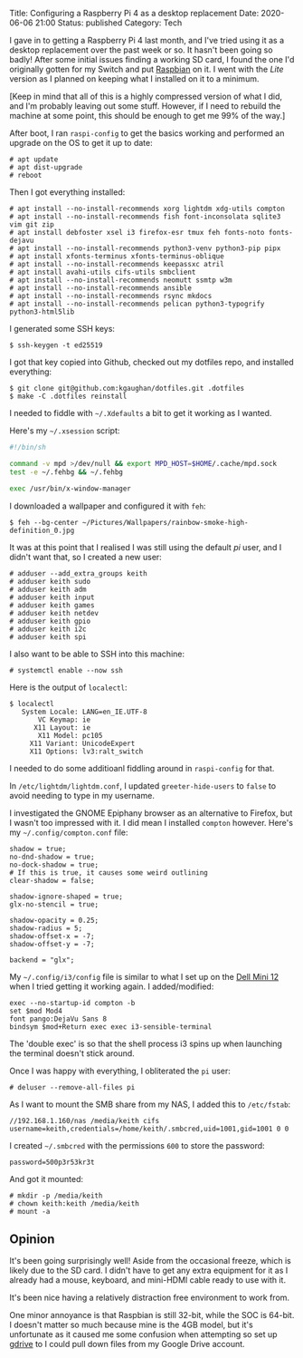 Title: Configuring a Raspberry Pi 4 as a desktop replacement
Date: 2020-06-06 21:00
Status: published
Category: Tech

I gave in to getting a Raspberry Pi 4 last month, and I've tried using it as a
desktop replacement over the past week or so. It hasn't been going so badly!
After some initial issues finding a working SD card, I found the one I'd
originally gotten for my Switch and put [Raspbian](https://www.raspbian.org/)
on it. I went with the _Lite_ version as I planned on keeping what I installed
on it to a minimum.

[Keep in mind that all of this is a highly compressed version of what I did,
and I'm probably leaving out some stuff. However, if I need to rebuild the
machine at some point, this should be enough to get me 99% of the way.]

After boot, I ran `raspi-config` to get the basics working and performed an
upgrade on the OS to get it up to date:

```console
# apt update
# apt dist-upgrade
# reboot
```

Then I got everything installed:

```console
# apt install --no-install-recommends xorg lightdm xdg-utils compton
# apt install --no-install-recommends fish font-inconsolata sqlite3 vim git zip
# apt install debfoster xsel i3 firefox-esr tmux feh fonts-noto fonts-dejavu
# apt install --no-install-recommends python3-venv python3-pip pipx
# apt install xfonts-terminus xfonts-terminus-oblique
# apt install --no-install-recommends keepassxc atril
# apt install avahi-utils cifs-utils smbclient
# apt install --no-install-recommends neomutt ssmtp w3m
# apt install --no-install-recommends ansible
# apt install --no-install-recommends rsync mkdocs
# apt install --no-install-recommends pelican python3-typogrify python3-html5lib
```

I generated some SSH keys:

```console
$ ssh-keygen -t ed25519
```

I got that key copied into Github, checked out my dotfiles repo, and installed
everything:

```console
$ git clone git@github.com:kgaughan/dotfiles.git .dotfiles
$ make -C .dotfiles reinstall
```

I needed to fiddle with `~/.Xdefaults` a bit to get it working as I wanted.

Here's my `~/.xsession` script:

```sh
#!/bin/sh

command -v mpd >/dev/null && export MPD_HOST=$HOME/.cache/mpd.sock
test -e ~/.fehbg && ~/.fehbg

exec /usr/bin/x-window-manager
```

I downloaded a wallpaper and configured it with `feh`:

```console
$ feh --bg-center ~/Pictures/Wallpapers/rainbow-smoke-high-definition_0.jpg
```

It was at this point that I realised I was still using the default _pi_ user,
and I didn't want that, so I created a new user:

```console
# adduser --add_extra_groups keith
# adduser keith sudo
# adduser keith adm
# adduser keith input
# adduser keith games
# adduser keith netdev
# adduser keith gpio
# adduser keith i2c
# adduser keith spi
```

I also want to be able to SSH into this machine:

```console
# systemctl enable --now ssh
```

Here is the output of `localectl`:

```console
$ localectl 
   System Locale: LANG=en_IE.UTF-8
       VC Keymap: ie
      X11 Layout: ie
       X11 Model: pc105
     X11 Variant: UnicodeExpert
     X11 Options: lv3:ralt_switch
```

I needed to do some additioanl fiddling around in `raspi-config` for that.

In `/etc/lightdm/lightdm.conf`, I updated `greeter-hide-users` to `false` to
avoid needing to type in my username.

I investigated the GNOME Epiphany browser as an alternative to Firefox, but I
wasn't too impressed with it. I did mean I installed `compton` however. Here's
my `~/.config/compton.conf` file:

```text
shadow = true;
no-dnd-shadow = true;
no-dock-shadow = true;
# If this is true, it causes some weird outlining
clear-shadow = false;

shadow-ignore-shaped = true;
glx-no-stencil = true;

shadow-opacity = 0.25;
shadow-radius = 5;
shadow-offset-x = -7;
shadow-offset-y = -7;

backend = "glx";
```

My `~/.config/i3/config` file is similar to what I set up on the
[Dell Mini 12]({filename}notes-dell-mini-12.md) when I tried getting it
working again. I added/modified:

```text
exec --no-startup-id compton -b
set $mod Mod4
font pango:DejaVu Sans 8
bindsym $mod+Return exec exec i3-sensible-terminal
```

The 'double exec' is so that the shell process i3 spins up when launching the
terminal doesn't stick around.

Once I was happy with everything, I obliterated the `pi` user:

```console
# deluser --remove-all-files pi
```

As I want to mount the SMB share from my NAS, I added this to `/etc/fstab`:

```text
//192.168.1.160/nas /media/keith cifs username=keith,credentials=/home/keith/.smbcred,uid=1001,gid=1001 0 0
```

I created `~/.smbcred` with the permissions `600` to store the password:
```text
password=500p3r53kr3t
```
And got it mounted:

```console
# mkdir -p /media/keith
# chown keith:keith /media/keith
# mount -a
```

## Opinion

It's been going surprisingly well! Aside from the occasional freeze, which is
likely due to the SD card. I didn't have to get any extra equipment for it as I already had a mouse, keyboard, and mini-HDMI cable ready to use with it.

It's been nice having a relatively distraction free environment to work from.

One minor annoyance is that Raspbian is still 32-bit, while the SOC is 64-bit.
I doesn't matter so much because mine is the 4GB model, but it's unfortunate
as it caused me some confusion when attempting so set up
[gdrive](https://github.com/gdrive-org/gdrive) to I could pull down files from
my Google Drive account.
